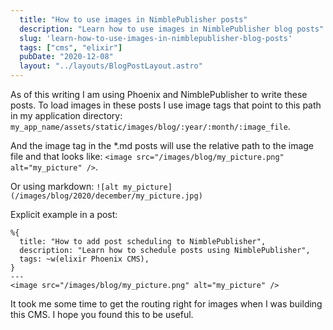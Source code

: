 ```yaml
---
  title: "How to use images in NimblePublisher posts"
  description: "Learn how to use images in NimblePublisher blog posts"
  slug: 'learn-how-to-use-images-in-nimblepublisher-blog-posts'
  tags: ["cms", "elixir"]
  pubDate: "2020-12-08"
  layout: "../layouts/BlogPostLayout.astro"
---
```


As of this writing I am using Phoenix and NimblePublisher to write these posts. To load images in these posts I use image tags that point to this path in my application directory:
`my_app_name/assets/static/images/blog/:year/:month/:image_file`.

And the image tag in the *.md posts will use the relative path to the image file and that looks like:
`<image src="/images/blog/my_picture.png" alt="my_picture" />`.

Or using markdown:
`![alt my_picture](/images/blog/2020/december/my_picture.jpg)`

Explicit example in a post:
```
%{
  title: "How to add post scheduling to NimblePublisher",
  description: "Learn how to schedule posts using NimblePublisher",
  tags: ~w(elixir Phoenix CMS),
}
---
<image src="/images/blog/my_picture.png" alt="my_picture" />
```
It took me some time to get the routing right for images when I was building this CMS. I hope you found this to be useful.
